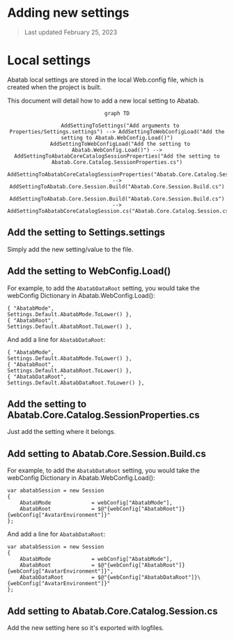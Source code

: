 # Adding new settings

> Last updated February 25, 2023

# Local settings

Abatab local settings are stored in the local Web.config file, which is created when the project is built.

This document will detail how to add a new local setting to Abatab.


<div align="center">

```mermaid
graph TD

  AddSettingToSettings("Add arguments to Properties/Settings.settings") --> AddSettingToWebConfigLoad("Add the setting to Abatab.WebConfig.Load()")
  AddSettingToWebConfigLoad("Add the setting to Abatab.WebConfig.Load()") --> AddSettingToAbatabCoreCatalogSessionProperties("Add the setting to Abatab.Core.Catalog.SessionProperties.cs")
  AddSettingToAbatabCoreCatalogSessionProperties("Abatab.Core.Catalog.SessionProperties.cs") --> AddSettingToAbatab.Core.Session.Build("Abatab.Core.Session.Build.cs")
  AddSettingToAbatab.Core.Session.Build("Abatab.Core.Session.Build.cs") --> AddSettingToAbatabCoreCatalogSession.cs("Abatab.Core.Catalog.Session.cs")
```

</div>

## Add the setting to Settings.settings

Simply add the new setting/value to the file.

## Add the setting to WebConfig.Load()

For example, to add the `AbatabDataRoot` setting, you would take the webConfig Dictionary in Abatab.WebConfig.Load():

```
{ "AbatabMode",                             Settings.Default.AbatabMode.ToLower() },
{ "AbatabRoot",                             Settings.Default.AbatabRoot.ToLower() },
```

And add a line for `AbatabDataRoot`:

```
{ "AbatabMode",                             Settings.Default.AbatabMode.ToLower() },
{ "AbatabRoot",                             Settings.Default.AbatabRoot.ToLower() },
{ "AbatabDataRoot",                         Settings.Default.AbatabDataRoot.ToLower() },
```

## Add the setting to Abatab.Core.Catalog.SessionProperties.cs

Just add the setting where it belongs.

## Add setting to Abatab.Core.Session.Build.cs

For example, to add the `AbatabDataRoot` setting, you would take the webConfig Dictionary in Abatab.WebConfig.Load():

```
var abatabSession = new Session
{
    AbatabMode             = webConfig["AbatabMode"],
    AbatabRoot             = $@"{webConfig["AbatabRoot"]}{webConfig["AvatarEnvironment"]}"
};
```

And add a line for `AbatabDataRoot`:

```
var abatabSession = new Session
{
    AbatabMode             = webConfig["AbatabMode"],
    AbatabRoot             = $@"{webConfig["AbatabRoot"]}{webConfig["AvatarEnvironment"]}",
    AbatabDataRoot         = $@"{webConfig["AbatabDataRoot"]}\{webConfig["AvatarEnvironment"]}"
};
```

## Add setting to Abatab.Core.Catalog.Session.cs

Add the new setting here so it's exported with logfiles.